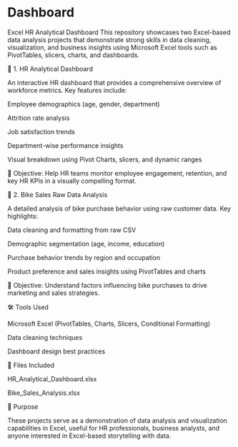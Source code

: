 # Dashboard
Excel HR Analytical Dashboard
This repository showcases two Excel-based data analysis projects that demonstrate strong skills in data cleaning, visualization, and business insights using Microsoft Excel tools such as PivotTables, slicers, charts, and dashboards.

🔹 1. HR Analytical Dashboard

An interactive HR dashboard that provides a comprehensive overview of workforce metrics. Key features include:

Employee demographics (age, gender, department)

Attrition rate analysis

Job satisfaction trends

Department-wise performance insights

Visual breakdown using Pivot Charts, slicers, and dynamic ranges

📌 Objective: Help HR teams monitor employee engagement, retention, and key HR KPIs in a visually compelling format.

🔹 2. Bike Sales Raw Data Analysis

A detailed analysis of bike purchase behavior using raw customer data. Key highlights:

Data cleaning and formatting from raw CSV

Demographic segmentation (age, income, education)

Purchase behavior trends by region and occupation

Product preference and sales insights using PivotTables and charts

📌 Objective: Understand factors influencing bike purchases to drive marketing and sales strategies.

🛠️ Tools Used

Microsoft Excel (PivotTables, Charts, Slicers, Conditional Formatting)

Data cleaning techniques

Dashboard design best practices

📁 Files Included

HR_Analytical_Dashboard.xlsx

Bike_Sales_Analysis.xlsx

🚀 Purpose

These projects serve as a demonstration of data analysis and visualization capabilities in Excel, useful for HR professionals, business analysts, and anyone interested in Excel-based storytelling with data.

